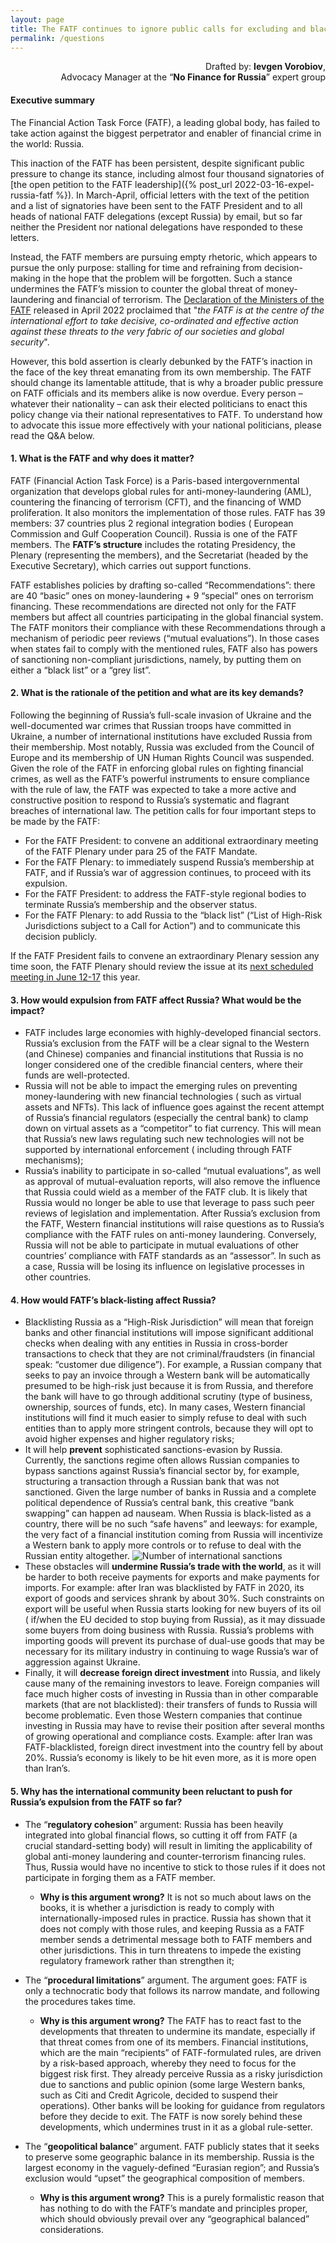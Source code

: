 ```yaml
---
layout: page
title: The FATF continues to ignore public calls for excluding and black-listing Russia
permalink: /questions
---
```

<div style="text-align: right">Drafted by: <b>Ievgen Vorobiov</b>,</div>
<div style="text-align: right">Advocacy Manager at the “<b>No Finance for Russia</b>” expert group</div>

#### Executive summary

The Financial Action Task Force (FATF), a leading global body, has failed to take action against the biggest perpetrator
and enabler of financial crime in the world: Russia.

This inaction of the FATF has been persistent, despite significant public pressure to change its stance, including
almost four thousand signatories of [the open petition to the FATF
leadership]({% post_url 2022-03-16-expel-russia-fatf %}). In March-April, official
letters with the text of the petition and a list of signatories have been sent to the FATF President and to all heads of
national FATF delegations (except Russia) by email, but so far neither the President nor national delegations have
responded to these letters.

Instead, the FATF members are pursuing empty rhetoric, which appears to pursue the only purpose: stalling for time and
refraining from decision-making in the hope that the problem will be forgotten. Such a stance undermines the FATF’s
mission to counter the global threat of money-laundering and financial of terrorism. The [Declaration of the Ministers of
the FATF](https://www.fatf-gafi.org/publications/fatfgeneral/documents/ministerial-statement-2022.html) released in April 2022 proclaimed that "_the FATF is at the centre of the international effort to take
decisive,
co-ordinated and effective action against these threats to the very fabric of our societies and global security_".

However, this bold assertion is clearly debunked by the FATF’s inaction in the face of the key threat emanating from its
own membership.
The FATF should change its lamentable attitude, that is why a broader public pressure on FATF officials and its members
alike is now overdue. Every person – whatever their nationality – can ask their elected politicians to enact this policy
change via their national representatives to FATF. To understand how to advocate this issue more effectively with your
national politicians, please read the Q&A below.

#### 1. What is the FATF and why does it matter?

FATF (Financial Action Task Force) is a Paris-based intergovernmental organization that develops global rules for
anti-money-laundering (AML), countering the financing of terrorism (CFT), and the financing of WMD proliferation. It
also monitors the implementation of those rules. FATF has 39 members: 37 countries plus 2 regional integration bodies (
European Commission and Gulf Cooperation Council). Russia is one of the FATF members. The **FATF’s structure** includes
the
rotating Presidency, the Plenary (representing the members), and the Secretariat (headed by the Executive Secretary),
which carries out support functions.

FATF establishes policies by drafting so-called “Recommendations”: there are 40 “basic” ones on money-laundering + 9
“special” ones on terrorism financing. These recommendations are directed not only for the FATF members but affect all
countries participating in the global financial system. The FATF monitors their compliance with these Recommendations
through a mechanism of periodic peer reviews (“mutual evaluations”). In those cases when states fail to comply with the
mentioned rules, FATF also has powers of sanctioning non-compliant jurisdictions, namely, by putting them on either a
“black list” or a “grey list”.

#### 2. What is the rationale of the petition and what are its key demands?

Following the beginning of Russia’s full-scale invasion of Ukraine and the well-documented war crimes that Russian
troops have committed in Ukraine, a number of international institutions have excluded Russia from their membership.
Most notably, Russia was excluded from the Council of Europe and its membership of UN Human Rights Council was
suspended. Given the role of the FATF in enforcing global rules on fighting financial crimes, as well as the FATF’s
powerful instruments to ensure compliance with the rule of law, the FATF was expected to take a more active and
constructive position to respond to Russia’s systematic and flagrant breaches of international law.
The petition calls for four important steps to be made by the FATF:

- For the FATF President: to convene an additional extraordinary meeting of the FATF Plenary under para 25 of the FATF
  Mandate.
- For the FATF Plenary: to immediately suspend Russia’s membership at FATF, and if Russia’s war of aggression continues,
  to proceed with its expulsion.
- For the FATF President: to address the FATF-style regional bodies to terminate Russia’s membership and the observer
  status.
- For the FATF Plenary: to add Russia to the “black list” (“List of High-Risk Jurisdictions subject to a Call for
  Action”)
  and to communicate this decision publicly.

If the FATF President fails to convene an extraordinary Plenary session any time soon, the FATF Plenary should review
the issue at
its [next scheduled meeting in June 12-17](https://www.fatf-gafi.org/calendar/eventscalendar/?hf=10&b=10&s=asc(fatf_date1))
this year.

#### 3. How would expulsion from FATF affect Russia? What would be the impact?

- FATF includes large economies with highly-developed financial sectors. Russia’s exclusion from the FATF will be a
  clear
  signal to the Western (and Chinese) companies and financial institutions that Russia is no longer considered one of
  the
  credible financial centers, where their funds are well-protected.
- Russia will not be able to impact the emerging rules on preventing money-laundering with new financial technologies (
  such as virtual assets and NFTs). This lack of influence goes against the recent attempt of Russia’s financial
  regulators (especially the central bank) to clamp down on virtual assets as a “competitor” to fiat currency. This will
  mean that Russia’s new laws regulating such new technologies will not be supported by international enforcement (
  including through FATF mechanisms);
- Russia’s inability to participate in so-called “mutual evaluations”, as well as approval of mutual-evaluation reports,
  will also remove the influence that Russia could wield as a member of the FATF club. It is likely that Russia would no
  longer be able to use that leverage to pass such peer reviews of legislation and implementation. After Russia’s
  exclusion from the FATF, Western financial institutions will raise questions as to Russia’s compliance with the FATF
  rules on anti-money laundering. Conversely, Russia will not be able to participate in mutual evaluations of other
  countries’ compliance with FATF standards as an “assessor”. In such as a case, Russia will be losing its influence on
  legislative processes in other countries.

#### 4. How would FATF’s black-listing affect Russia?

- Blacklisting Russia as a “High-Risk Jurisdiction” will mean that foreign banks and other financial institutions will
  impose significant additional checks when dealing with any entities in Russia in cross-border transactions to check
  that
  they are not criminal/fraudsters (in financial speak: “customer due diligence”). For example, a Russian company that
  seeks to pay an invoice through a Western bank will be automatically presumed to be high-risk just because it is from
  Russia, and therefore the bank will have to go through additional scrutiny (type of business, ownership, sources of
  funds, etc). In many cases, Western financial institutions will find it much easier to simply refuse to deal with such
  entities than to apply more stringent controls, because they will opt to avoid higher expenses and higher regulatory
  risks;
- It will help **prevent** sophisticated sanctions-evasion by Russia. Currently, the sanctions regime often allows Russian
  companies to bypass sanctions against Russia’s financial sector by, for example, structuring a transaction through a
  Russian bank that was not sanctioned. Given the large number of banks in Russia and a complete political dependence of
  Russia’s central bank, this creative “bank swapping” can happen ad nauseam. When Russia is black-listed as a country,
  there will be no such “safe havens” and leeways: for example, the very fact of a financial institution coming from
  Russia will incentivize a Western bank to apply more controls or to refuse to deal with the Russian entity altogether.
  ![Number of international sanctions](/assets/image/number_of_international_sanctions.png)
- These obstacles will **undermine Russia’s trade with the world**, as it will be harder to both receive payments for
  exports
  and make payments for imports. For example: after Iran was blacklisted by FATF in 2020, its export of goods and
  services
  shrank by about 30%. Such constraints on export will be useful when Russia starts looking for new buyers of its oil (
  if/when the EU decided to stop buying from Russia), as it may dissuade some buyers from doing business with Russia.
  Russia’s problems with importing goods will prevent its purchase of dual-use goods that may be necessary for its
  military industry in continuing to wage Russia’s war of aggression against Ukraine.
- Finally, it will **decrease foreign direct investment** into Russia, and likely cause many of the remaining investors to
  leave. Foreign companies will face much higher costs of investing in Russia than in other comparable markets (that are
  not blacklisted): their transfers of funds to Russia will become problematic. Even those Western companies that
  continue
  investing in Russia may have to revise their position after several months of growing operational and compliance
  costs.
  Example: after Iran was FATF-blacklisted, foreign direct investment into the country fell by about 20%. Russia’s
  economy
  is likely to be hit even more, as it is more open than Iran’s.

#### 5. Why has the international community been reluctant to push for Russia’s expulsion from the FATF so far?

- The “**regulatory cohesion**” argument: Russia has been heavily integrated into global financial flows, so cutting it off
from FATF (a crucial standard-setting body) will result in limiting the applicability of global anti-money laundering
and counter-terrorism financing rules. Thus, Russia would have no incentive to stick to those rules if it does not
participate in forging them as a FATF member.
  - **Why is this argument wrong?** It is not so much about laws on the books, it is whether a jurisdiction is ready to comply
  with internationally-imposed rules in practice. Russia has shown that it does not comply with those rules, and keeping
  Russia as a FATF member sends a detrimental message both to FATF members and other jurisdictions. This in turn threatens
  to impede the existing regulatory framework rather than strengthen it;
  
- The “**procedural limitations**” argument. The argument goes: FATF is only a technocratic body that follows its narrow
mandate, and following the procedures takes time.

  - **Why is this argument wrong?** The FATF has to react fast to the developments that threaten to undermine its mandate,
  especially if that threat comes from one of its members. Financial institutions, which are the main “recipients” of
  FATF-formulated rules, are driven by a risk-based approach, whereby they need to focus for the biggest risk first. They
  already perceive Russia as a risky jurisdiction due to sanctions and public opinion (some large Western banks, such as
  Citi and Credit Agricole, decided to suspend their operations). Other banks will be looking for guidance from regulators
  before they decide to exit. The FATF is now sorely behind these developments, which undermines trust in it as a global
  rule-setter.

- The “**geopolitical balance**” argument. FATF publicly states that it seeks to preserve some geographic balance in its
membership. Russia is the largest economy in the vaguely-defined “Eurasian region”; and Russia’s exclusion would “upset”
the geographical composition of members.

  - **Why is this argument wrong?** This is a purely formalistic reason that has nothing to do with the FATF’s mandate and
  principles proper, which should obviously prevail over any “geographical balanced” considerations. 
